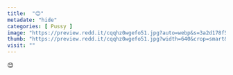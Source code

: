 ```yaml
---
title:  "😊"
metadate: "hide"
categories: [ Pussy ]
image: "https://preview.redd.it/cqqhz0wgefo51.jpg?auto=webp&s=3a2d178f5deef8c040c96ef07dff22577e709817"
thumb: "https://preview.redd.it/cqqhz0wgefo51.jpg?width=640&crop=smart&auto=webp&s=c2c2598fea0ac6da27c175db2b2442d9eb135422"
visit: ""
---
```

😊
